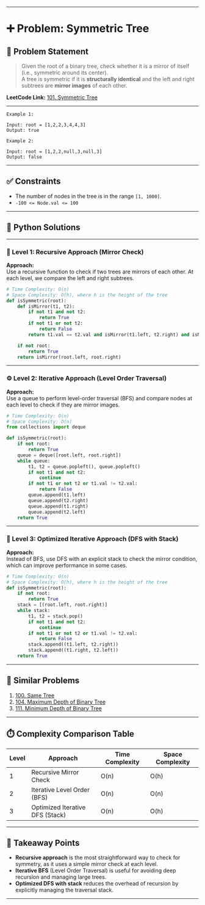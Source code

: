 
---

# ➕ Problem: Symmetric Tree

## 📘 Problem Statement

> Given the root of a binary tree, check whether it is a mirror of itself (i.e., symmetric around its center).  
> A tree is symmetric if it is **structurally identical** and the left and right subtrees are **mirror images** of each other.

**LeetCode Link:** [101. Symmetric Tree](https://leetcode.com/problems/symmetric-tree/)

---

```
Example 1:

Input: root = [1,2,2,3,4,4,3]
Output: true

Example 2:

Input: root = [1,2,2,null,3,null,3]
Output: false
```

---

## ✅ Constraints

- The number of nodes in the tree is in the range `[1, 1000]`.
- `-100 <= Node.val <= 100`

---

## 🧠 Python Solutions

---

### 🧪 Level 1: Recursive Approach (Mirror Check)

**Approach:**  
Use a recursive function to check if two trees are mirrors of each other. At each level, we compare the left and right subtrees.

```python
# Time Complexity: O(n)
# Space Complexity: O(h), where h is the height of the tree
def isSymmetric(root):
    def isMirror(t1, t2):
        if not t1 and not t2:
            return True
        if not t1 or not t2:
            return False
        return t1.val == t2.val and isMirror(t1.left, t2.right) and isMirror(t1.right, t2.left)

    if not root:
        return True
    return isMirror(root.left, root.right)
```

---

### ⚙️ Level 2: Iterative Approach (Level Order Traversal)

**Approach:**  
Use a queue to perform level-order traversal (BFS) and compare nodes at each level to check if they are mirror images.

```python
# Time Complexity: O(n)
# Space Complexity: O(n)
from collections import deque

def isSymmetric(root):
    if not root:
        return True
    queue = deque([root.left, root.right])
    while queue:
        t1, t2 = queue.popleft(), queue.popleft()
        if not t1 and not t2:
            continue
        if not t1 or not t2 or t1.val != t2.val:
            return False
        queue.append(t1.left)
        queue.append(t2.right)
        queue.append(t1.right)
        queue.append(t2.left)
    return True
```

---

### 🚀 Level 3: Optimized Iterative Approach (DFS with Stack)

**Approach:**  
Instead of BFS, use DFS with an explicit stack to check the mirror condition, which can improve performance in some cases.

```python
# Time Complexity: O(n)
# Space Complexity: O(h), where h is the height of the tree
def isSymmetric(root):
    if not root:
        return True
    stack = [(root.left, root.right)]
    while stack:
        t1, t2 = stack.pop()
        if not t1 and not t2:
            continue
        if not t1 or not t2 or t1.val != t2.val:
            return False
        stack.append((t1.left, t2.right))
        stack.append((t1.right, t2.left))
    return True
```

---

## 🔗 Similar Problems

1. [100. Same Tree](https://leetcode.com/problems/same-tree/)
2. [104. Maximum Depth of Binary Tree](https://leetcode.com/problems/maximum-depth-of-binary-tree/)
3. [111. Minimum Depth of Binary Tree](https://leetcode.com/problems/minimum-depth-of-binary-tree/)

---

## ⏱️ Complexity Comparison Table

| Level | Approach                         | Time Complexity | Space Complexity |
|-------|----------------------------------|-----------------|------------------|
| 1     | Recursive Mirror Check           | O(n)            | O(h)             |
| 2     | Iterative Level Order (BFS)      | O(n)            | O(n)             |
| 3     | Optimized Iterative DFS (Stack)  | O(n)            | O(h)             |

---

## 📌 Takeaway Points

- **Recursive approach** is the most straightforward way to check for symmetry, as it uses a simple mirror check at each level.
- **Iterative BFS** (Level Order Traversal) is useful for avoiding deep recursion and managing large trees.
- **Optimized DFS with stack** reduces the overhead of recursion by explicitly managing the traversal stack.

---
